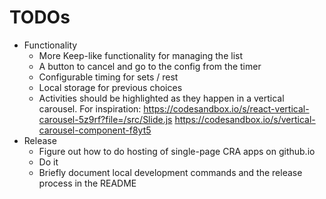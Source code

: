 # TODOs

- Functionality
  - More Keep-like functionality for managing the list
  - A button to cancel and go to the config from the timer
  - Configurable timing for sets / rest
  - Local storage for previous choices
  - Activities should be highlighted as they happen in a vertical carousel. For
  inspiration:
  https://codesandbox.io/s/react-vertical-carousel-5z9rf?file=/src/Slide.js
  https://codesandbox.io/s/vertical-carousel-component-f8yt5
- Release
  - Figure out how to do hosting of single-page CRA apps on github.io
  - Do it
  - Briefly document local development commands and the release process in the README
